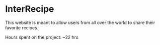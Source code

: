 # InterRecipe
This website is meant to allow users from all over the world to share their favorite recipes.

Hours spent on the project: ~22 hrs

